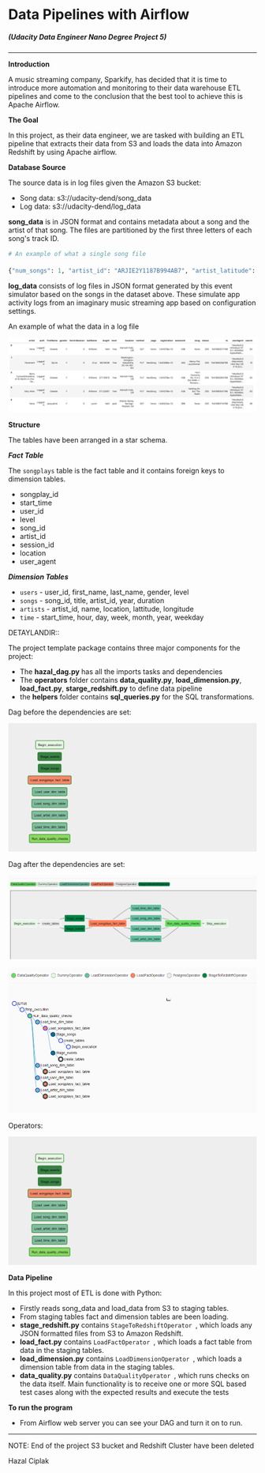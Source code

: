 # Data Pipelines with Airflow

##### (Udacity Data Engineer Nano Degree Project 5)
---------------

**Introduction**


A music streaming company, Sparkify, has decided that it is time to introduce more automation and monitoring to their data warehouse ETL pipelines and come to the conclusion that the best tool to achieve this is Apache Airflow.



**The Goal**

In this project, as their data engineer, we are tasked with building an ETL pipeline that extracts their data from S3 and loads the data into Amazon Redshift 
by using Apache airflow.

**Database Source**

The source data is in log files given the Amazon S3 bucket:

 - Song data: s3://udacity-dend/song_data
 - Log data: s3://udacity-dend/log_data

**song_data** is in JSON format and contains metadata about a song and the artist of that song. The files are partitioned by the first three letters of each song's track ID. 


 ``` python
# An example of what a single song file

{"num_songs": 1, "artist_id": "ARJIE2Y1187B994AB7", "artist_latitude": null, "artist_longitude": null, "artist_location": "", "artist_name": "Line Renaud", "song_id": "SOUPIRU12A6D4FA1E1", "title": "Der Kleine Dompfaff", "duration": 152.92036, "year": 0}
 ```

**log_data** consists of log files in JSON format generated by this event simulator based on the songs in the dataset above. These simulate app activity logs from an imaginary music streaming app based on configuration settings.

An example of what the data in a log file

![alt text](./log-data.png)

**Structure**

The tables have been arranged in a star schema.

***Fact Table***

The `songplays` table is the fact table and it contains foreign keys to dimension tables.
- songplay_id
- start_time
- user_id
- level
- song_id
- artist_id
- session_id
- location
- user_agent

***Dimension Tables***

- `users` - user_id, first_name, last_name, gender, level
- `songs` - song_id, title, artist_id, year, duration
- `artists` - artist_id, name, location, lattitude, longitude
- `time` - start_time, hour, day, week, month, year, weekday

DETAYLANDIR::

The project template package contains three major components for the project:

- The **hazal_dag.py** has all the imports tasks and dependencies
- The **operators** folder contains **data_quality.py**, **load_dimension.py**, **load_fact.py**, **starge_redshift.py** to define data pipeline
- the **helpers** folder contains **sql_queries.py** for the SQL transformations.

Dag before the dependencies are set:

![alt text](./DAG_before.png)

Dag after the dependencies are set:

![alt text](./DAG_after.png)

![alt text](./TreeView_of_DAG.PNG)

Operators:

![alt text](./DAG_before.png)


**Data Pipeline** 

In this project most of ETL is done with Python:

- Firstly reads song_data and load_data from S3 to staging tables.
- From staging tables fact and dimension tables are been loading.
- **stage_redshift.py** contains  `StageToRedshiftOperator `, which loads any JSON formatted files from S3 to Amazon Redshift.
- **load_fact.py** contains  `LoadFactOperator `, which loads a fact table from data in the staging tables.
- **load_dimension.py** contains  `LoadDimensionOperator `, which loads a dimension table from data in the staging tables.
- **data_quality.py** contains  `DataQualityOperator `, which runs checks on the data itself. Main functionality is to receive one or more SQL based test cases along with the expected results and execute the tests


**To run the program**

-  From Airflow web server you can see your DAG and turn it on to run.


-----
NOTE: End of the project S3 bucket and Redshift Cluster have been deleted

Hazal Ciplak




